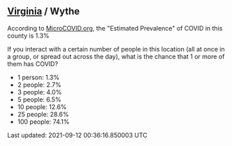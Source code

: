 
## [Virginia](/united-states/virginia) / Wythe

According to [MicroCOVID.org](http://microcovid.org),
the "Estimated Prevalence" of COVID in this county is 1.3%

If you interact with a certain number of people in this location
(all at once in a group, or spread out across the day), what is the chance that
1 or more of them has COVID?

- 1 person: 1.3%
- 2 people: 2.7%
- 3 people: 4.0%
- 5 people: 6.5%
- 10 people: 12.6%
- 25 people: 28.6%
- 100 people: 74.1%

Last updated: 2021-09-12 00:36:16.850003 UTC

